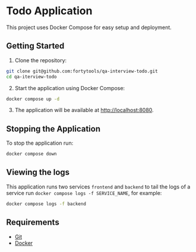# Todo Application

This project uses Docker Compose for easy setup and deployment.

## Getting Started

1. Clone the repository:
  ```bash
  git clone git@github.com:fortytools/qa-interview-todo.git
  cd qa-iterview-todo
  ```

2. Start the application using Docker Compose:
  ```bash
  docker compose up -d
  ```

3. The application will be available at [http://localhost:8080](http://localhost:8080).

## Stopping the Application

To stop the application run:
```bash
docker compose down
```

## Viewing the logs

This application runs two services `frontend` and `backend` to tail the logs of a service run `docker compose logs -f SERVICE_NAME`, for example:

```bash
docker compose logs -f backend
```

## Requirements

- [Git](https://git-scm.com/)
- [Docker](https://www.docker.com/)
